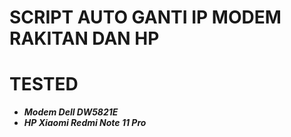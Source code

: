 # SCRIPT AUTO GANTI IP MODEM RAKITAN DAN HP

# TESTED
- ***Modem Dell DW5821E***
- ***HP Xiaomi Redmi Note 11 Pro***
